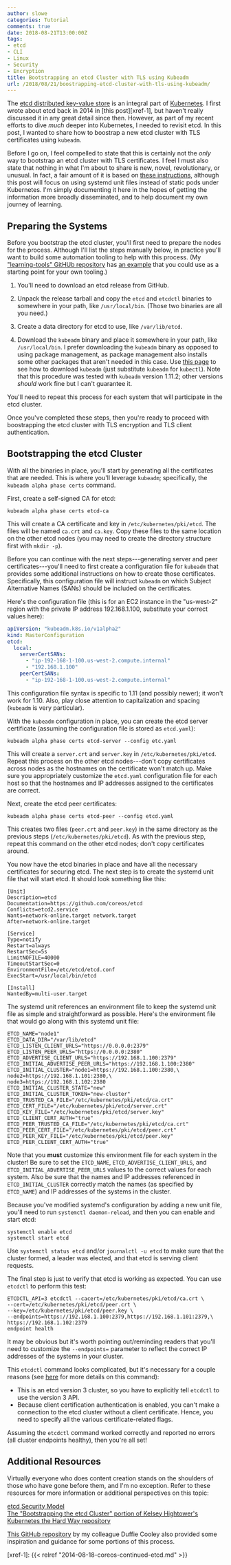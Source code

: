 ```yaml
---
author: slowe
categories: Tutorial
comments: true
date: 2018-08-21T13:00:00Z
tags:
- etcd
- CLI
- Linux
- Security
- Encryption
title: Bootstrapping an etcd Cluster with TLS using Kubeadm
url: /2018/08/21/boostrapping-etcd-cluster-with-tls-using-kubeadm/
---
```


The [etcd distributed key-value store][link-4] is an integral part of [Kubernetes][link-5]. I first wrote about etcd back in 2014 in [this post][xref-1], but haven't really discussed it in any great detail since then. However, as part of my recent efforts to dive _much_ deeper into Kubernetes, I needed to revisit etcd. In this post, I wanted to share how to boostrap a new etcd cluster with TLS certificates using `kubeadm`.<!--more-->

Before I go on, I feel compelled to state that this is certainly not the _only_ way to bootstrap an etcd cluster with TLS certificates. I feel I must also state that nothing in what I'm about to share is new, novel, revolutionary, or unusual. In fact, a fair amount of it is based on [these instructions][link-7], although this post will focus on using systemd unit files instead of static pods under Kubernetes. I'm simply documenting it here in the hopes of getting the information more broadly disseminated, and to help document my own journey of learning.

## Preparing the Systems

Before you bootstrap the etcd cluster, you'll first need to prepare the nodes for the process. Although I'll list the steps manually below, in practice you'll want to build some automation tooling to help with this process. (My ["learning-tools" GitHUb repository][link-3] has [an example][link-6] that you could use as a starting point for your own tooling.)

1. You'll need to download an etcd release from GitHub.

2. Unpack the release tarball and copy the `etcd` and `etcdctl` binaries to somewhere in your path, like `/usr/local/bin`. (Those two binaries are all you need.)

3. Create a data directory for etcd to use, like `/var/lib/etcd`.

4. Download the `kubeadm` binary and place it somewhere in your path, like `/usr/local/bin`. I prefer downloading the `kubeadm` binary as opposed to using package management, as package management also installs some other packages that aren't needed in this case. Use [this page][link-9] to see how to download `kubeadm` (just substitute `kubeadm` for `kubectl`). Note that this procedure was tested with `kubeadm` version 1.11.2; other versions _should_ work fine but I can't guarantee it.

You'll need to repeat this process for each system that will participate in the etcd cluster.

Once you've completed these steps, then you're ready to proceed with boostrapping the etcd cluster with TLS encryption and TLS client authentication.

## Bootstrapping the etcd Cluster

With all the binaries in place, you'll start by generating all the certificates that are needed. This is where you'll leverage `kubeadm`; specifically, the `kubeadm alpha phase certs` command.

First, create a self-signed CA for etcd:

    kubeadm alpha phase certs etcd-ca

This will create a CA certificate and key in `/etc/kubernetes/pki/etcd`. The files will be named `ca.crt` and `ca.key`. Copy these files to the same location on the other etcd nodes (you may need to create the directory structure first with `mkdir -p`).

Before you can continue with the next steps---generating server and peer certificates---you'll need to first create a configuration file for `kubeadm` that provides some additional instructions on how to create those certificates. Specifically, this configuration file will instruct `kubeadm` on which Subject Alternative Names (SANs) should be included on the certificates.

Here's the configuration file (this is for an EC2 instance in the "us-west-2" region with the private IP address 192.168.1.100, substitute your correct values here):

``` yaml
apiVersion: "kubeadm.k8s.io/v1alpha2"
kind: MasterConfiguration
etcd:
  local:
    serverCertSANs:
      - "ip-192-168-1-100.us-west-2.compute.internal"
      - "192.168.1.100"
    peerCertSANs:
      - "ip-192-168-1-100.us-west-2.compute.internal"
```

This configuration file syntax is specific to 1.11 (and possibly newer); it won't work for 1.10. Also, play close attention to capitalization and spacing (`kubeadm` is very particular).

With the `kubeadm` configuration in place, you can create the etcd server certificate (assuming the configuration file is stored as `etcd.yaml`):

    kubeadm alpha phase certs etcd-server --config etc.yaml

This will create a `server.crt` and `server.key` in `/etc/kubernetes/pki/etcd`. Repeat this process on the other etcd nodes---don't copy certificates across nodes as the hostnames on the certificate won't match up. Make sure you appropriately customize the `etcd.yaml` configuration file for each host so that the hostnames and IP addresses assigned to the certificates are correct.

Next, create the etcd peer certificates:

    kubeadm alpha phase certs etcd-peer --config etcd.yaml

This creates two files (`peer.crt` and `peer.key`) in the same directory as the previous steps (`/etc/kubernetes/pki/etcd`). As with the previous step, repeat this command on the other etcd nodes; don't copy certificates around.

You now have the etcd binaries in place and have all the necessary certificates for securing etcd. The next step is to create the systemd unit file that will start etcd. It should look something like this:

```
[Unit]
Description=etcd
Documentation=https://github.com/coreos/etcd
Conflicts=etcd2.service
Wants=network-online.target network.target
After=network-online.target

[Service]
Type=notify
Restart=always
RestartSec=5s
LimitNOFILE=40000
TimeoutStartSec=0
EnvironmentFile=/etc/etcd/etcd.conf
ExecStart=/usr/local/bin/etcd

[Install]
WantedBy=multi-user.target
```

The systemd unit references an environment file to keep the systemd unit file as simple and straightforward as possible. Here's the environment file that would go along with this systemd unit file:

```
ETCD_NAME="node1"
ETCD_DATA_DIR="/var/lib/etcd"
ETCD_LISTEN_CLIENT_URLS="https://0.0.0.0:2379"
ETCD_LISTEN_PEER_URLS="https://0.0.0.0:2380"
ETCD_ADVERTISE_CLIENT_URLS="https://192.168.1.100:2379"
ETCD_INITIAL_ADVERTISE_PEER_URLS="https://192.168.1.100:2380"
ETCD_INITIAL_CLUSTER="node1=https://192.168.1.100:2380,\
node2=https://192.168.1.101:2380,\
node3=https://192.168.1.102:2380
ETCD_INITIAL_CLUSTER_STATE="new"
ETCD_INITIAL_CLUSTER_TOKEN="new-cluster"
ETCD_TRUSTED_CA_FILE="/etc/kubernetes/pki/etcd/ca.crt"
ETCD_CERT_FILE="/etc/kubernetes/pki/etcd/server.crt"
ETCD_KEY_FILE="/etc/kubernetes/pki/etcd/server.key"
ETCD_CLIENT_CERT_AUTH="true"
ETCD_PEER_TRUSTED_CA_FILE="/etc/kubernetes/pki/etcd/ca.crt"
ETCD_PEER_CERT_FILE="/etc/kubernetes/pki/etcd/peer.crt"
ETCD_PEER_KEY_FILE="/etc/kubernetes/pki/etcd/peer.key"
ETCD_PEER_CLIENT_CERT_AUTH="true"
```

Note that you **must** customize this environment file for each system in the cluster! Be sure to set the `ETCD_NAME`, `ETCD_ADVERTISE_CLIENT_URLS`, and `ETCD_INITIAL_ADVERTISE_PEER_URLS` values to the correct values for each system. Also be sure that the names and IP addresses referenced in `ETCD_INITIAL_CLUSTER` correctly match the names (as specified by `ETCD_NAME`) and IP addresses of the systems in the cluster.

Because you've modified systemd's configuration by adding a new unit file, you'll need to run `systemctl daemon-reload`, and then you can enable and start etcd:

    systemctl enable etcd
    systemctl start etcd

Use `systemctl status etcd` and/or `journalctl -u etcd` to make sure that the cluster formed, a leader was elected, and that etcd is serving client requests.

The final step is just to verify that etcd is working as expected. You can use `etcdctl` to perform this test:

    ETCDCTL_API=3 etcdctl --cacert=/etc/kubernetes/pki/etcd/ca.crt \
    --cert=/etc/kubernetes/pki/etcd/peer.crt \
    --key=/etc/kubernetes/pki/etcd/peer.key \
    --endpoints=https://192.168.1.100:2379,https://192.168.1.101:2379,\
    https://192.168.1.102:2379
    endpoint health

It may be obvious but it's worth pointing out/reminding readers that you'll need to customize the `--endpoints=` parameter to reflect the correct IP addresses of the systems in your cluster.

This `etcdctl` command looks complicated, but it's necessary for a couple reasons (see [here][link-8] for more details on this command):

* This is an etcd version 3 cluster, so you have to explicitly tell `etcdctl` to use the version 3 API.
* Because client certification authentication is enabled, you can't make a connection to the etcd cluster without a client certificate. Hence, you need to specify all the various certificate-related flags.

Assuming the `etcdctl` command worked correctly and reported no errors (all cluster endpoints healthy), then you're all set!

## Additional Resources

Virtually everyone who does content creation stands on the shoulders of those who have gone before them, and I'm no exception. Refer to these resources for more information or additional perspectives on this topic:

[etcd Security Model][link-1]  
[The "Bootstrapping the etcd Cluster" portion of Kelsey Hightower's Kubernetes the Hard Way repository][link-2]

[This GitHub repository][link-7] by my colleague Duffie Cooley also provided some inspiration and guidance for some portions of this process.

[link-1]: https://coreos.com/etcd/docs/latest/op-guide/security.html
[link-2]: https://github.com/kelseyhightower/kubernetes-the-hard-way/blob/master/docs/07-bootstrapping-etcd.md
[link-3]: https://github.com/scottslowe/learning-tools/
[link-4]: https://github.com/coreos/etcd/
[link-5]: https://kubernetes.io/
[link-6]: https://github.com/scottslowe/learning-tools/tree/master/etcd/etcdv3-ansible-aws-tf
[link-7]: https://github.com/mauilion/wardroom-nc/
[link-8]: https://github.com/coreos/etcd/tree/master/etcdctl
[link-9]: https://kubernetes.io/docs/tasks/tools/install-kubectl/#install-kubectl-binary-via-curl
[xref-1]: {{< relref "2014-08-18-coreos-continued-etcd.md" >}}

